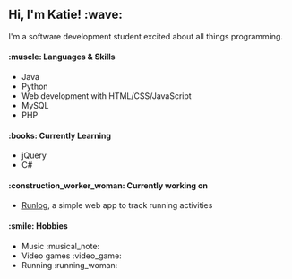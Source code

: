 <h2>Hi, I'm Katie! :wave:</h2>

<p>I'm a software development student excited about all things programming.</p>

<h4>:muscle: Languages & Skills</h4>
<ul>
  <li>Java</li>
  <li>Python</li>
  <li>Web development with HTML/CSS/JavaScript</li>
  <li>MySQL</li>
  <li>PHP</li>
 </ul>

<h4>:books:	Currently Learning</h4>
<ul>
  <li>jQuery</li>
  <li>C#</li>
</ul>

<h4>:construction_worker_woman:	Currently working on</h4>
<ul>
  <li><a href="https://github.com/kaklein/runlog" target="_blank">Runlog</a>, a simple web app to track running activities</li>
 </ul>
 
 <h4>:smile:	Hobbies</h4>
 <ul>
  <li>Music :musical_note:</li>
  <li>Video games :video_game:</li>
  <li>Running :running_woman:</li>
 </ul>
